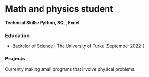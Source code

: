 # Math and physics student
#### Technical Skills: Python, SQL, Excel

### Education 
- Bachelor of Science | The University of Turku (September 2022-)

### Projects
Currently making small programs that involve physical problems.

